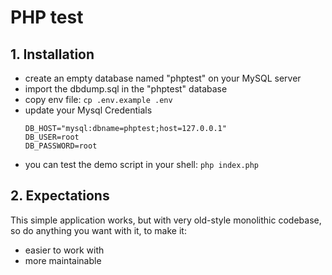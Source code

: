 # PHP test

## 1. Installation

- create an empty database named "phptest" on your MySQL server
- import the dbdump.sql in the "phptest" database
- copy env file: ```cp .env.example .env```
- update your Mysql Credentials
  ```
  DB_HOST="mysql:dbname=phptest;host=127.0.0.1"
  DB_USER=root
  DB_PASSWORD=root
  ```
- you can test the demo script in your shell: `php index.php`

## 2. Expectations

This simple application works, but with very old-style monolithic codebase, so do anything you want with it, to make it:

- easier to work with
- more maintainable
